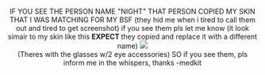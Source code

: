 <p align="center">
IF YOU SEE THE PERSON NAME "NIGHT" THAT PERSON COPIED MY SKIN THAT I WAS MATCHING FOR MY BSF
(they hid me when i tired to call them out and tired to get screenshot) if you see them pls let me know
(it look simair to my skin like this <b>EXPECT </b>they copied and replace it with a different name)
<img src="https://i.postimg.cc/LXGwGSpC/pony-town-terminal-online-emo-m-w-bsf-stand-name-fixed-padded-4x.png"><br>(Theres with the glasses w/2 eye accessories)
SO if you see them, pls inform me in the whispers, thanks -medkit
